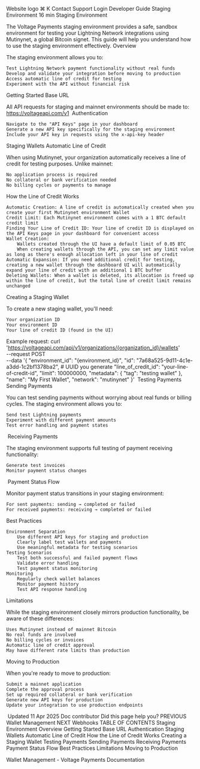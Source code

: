 Website logo
⌘
K
Contact Support
Login
Developer Guide
Staging Environment
16 min
Staging Environment

The Voltage Payments staging environment provides a safe, sandbox environment for testing your Lightning Network integrations using Mutinynet, a global Bitcoin signet. This guide will help you understand how to use the staging environment effectively.
Overview

The staging environment allows you to:

    Test Lightning Network payment functionality without real funds
    Develop and validate your integration before moving to production
    Access automatic line of credit for testing
    Experiment with the API without financial risk

Getting Started
Base URL

All API requests for staging and mainnet environments should be made to:
https://voltageapi.com/v1
﻿
Authentication

    Navigate to the "API Keys" page in your dashboard
    Generate a new API key specifically for the staging environment
    Include your API key in requests using the x-api-key header

Staging Wallets
Automatic Line of Credit

When using Mutinynet, your organization automatically receives a line of credit for testing purposes. Unlike mainnet:

    No application process is required
    No collateral or bank verification needed
    No billing cycles or payments to manage

How the Line of Credit Works

    Automatic Creation: A line of credit is automatically created when you create your first Mutinynet environment Wallet
    Credit Limit: Each Mutinynet environment comes with a 1 BTC default credit limit
    Finding Your Line of Credit ID: Your line of credit ID is displayed on the API Keys page in your dashboard for convenient access
    Wallet Creation:
        Wallets created through the UI have a default limit of 0.05 BTC
        When creating wallets through the API, you can set any limit value as long as there's enough allocation left in your line of credit
    Automatic Expansion: If you need additional credit for testing, creating a new wallet through the dashboard UI will automatically expand your line of credit with an additional 1 BTC buffer
    Deleting Wallets: When a wallet is deleted, its allocation is freed up within the line of credit, but the total line of credit limit remains unchanged

Creating a Staging Wallet

To create a new staging wallet, you'll need:

    Your organization ID
    Your environment ID
    Your line of credit ID (found in the UI)

Example request:
curl 'https://voltageapi.com/api/v1/organizations/{organization_id}/wallets' \
  --request POST \
  --data '{
    "environment_id": "{environment_id}",
    "id": "7a68a525-9d11-4c1e-a3dd-1c2bf1378ba2",  # UUID you generate
    "line_of_credit_id": "your-line-of-credit-id",
    "limit": 100000000,
    "metadata": {
      "tag": "testing wallet"
    },
    "name": "My First Wallet",
    "network": "mutinynet"
  }'
﻿
Testing Payments
Sending Payments

You can test sending payments without worrying about real funds or billing cycles. The staging environment allows you to:

    Send test Lightning payments
    Experiment with different payment amounts
    Test error handling and payment states

﻿
Receiving Payments

The staging environment supports full testing of payment receiving functionality:

    Generate test invoices
    Monitor payment status changes

﻿
Payment Status Flow

Monitor payment status transitions in your staging environment:

    For sent payments: sending → completed or failed
    For received payments: receiving → completed or failed

Best Practices

    Environment Separation
        Use different API keys for staging and production
        Clearly label test wallets and payments
        Use meaningful metadata for testing scenarios
    Testing Scenarios
        Test both successful and failed payment flows
        Validate error handling
        Test payment status monitoring
    Monitoring
        Regularly check wallet balances
        Monitor payment history
        Test API response handling

Limitations

While the staging environment closely mirrors production functionality, be aware of these differences:

    Uses Mutinynet instead of mainnet Bitcoin
    No real funds are involved
    No billing cycles or invoices
    Automatic line of credit approval
    May have different rate limits than production

Moving to Production

When you're ready to move to production:

    Submit a mainnet application
    Complete the approval process
    Set up required collateral or bank verification
    Generate new API keys for production
    Update your integration to use production endpoints

﻿
Updated 11 Apr 2025
Doc contributor
Did this page help you?
PREVIOUS
Wallet Management
NEXT
Webhooks
TABLE OF CONTENTS
Staging Environment
Overview
Getting Started
Base URL
Authentication
Staging Wallets
Automatic Line of Credit
How the Line of Credit Works
Creating a Staging Wallet
Testing Payments
Sending Payments
Receiving Payments
Payment Status Flow
Best Practices
Limitations
Moving to Production

Wallet Management - Voltage Payments Documentation
